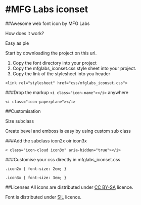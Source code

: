 #MFG Labs iconset
===============

##Awesome web font icon by MFG Labs

How does it work?

Easy as pie

Start by downloading the project on this url.

1. Copy the font directory into your project
2. Copy the mfglabs_iconset.css style sheet into your project.
3. Copy the link of the stylesheet into you header


`<link rel="stylesheet" href="css/mfglabs_iconset.css">`
        
###Drop the markup `<i class="icon-name"></i>` anywhere


`<i class="icon-paperplane"></i>`


##Customisation

Size subclass

Create bevel and emboss is easy by using custom sub class

  
###Add the subclass icon2x oir icon3x


`< class="icon-cloud icon3x" aria-hidden="true"></i>`
        
###Customise your css directly in mfglabs_iconset.css


`.icon2x { font-size: 2em; }`

`.icon3x { font-size: 3em; }`
                
##Licenses
All icons are distributed under
[CC BY-SA](http://creativecommons.org/licenses/by/3.0/deed.en) licence.

Font is distributed under
[SIL](http://scripts.sil.org/cms/scripts/page.php?site_id=nrsi&id=OFL) licence.